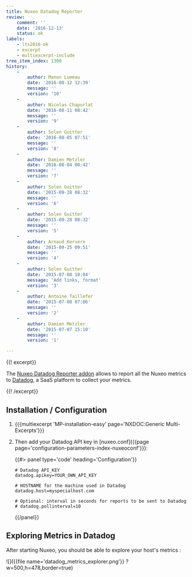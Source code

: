```yaml
---
title: Nuxeo Datadog Reporter
review:
    comment: ''
    date: '2016-12-13'
    status: ok
labels:
    - lts2016-ok
    - excerpt
    - multiexcerpt-include
tree_item_index: 1300
history:
    -
        author: Manon Lumeau
        date: '2016-08-12 12:39'
        message: ''
        version: '10'
    -
        author: Nicolas Chapurlat
        date: '2016-08-11 08:42'
        message: ''
        version: '9'
    -
        author: Solen Guitter
        date: '2016-08-05 07:51'
        message: ''
        version: '8'
    -
        author: Damien Metzler
        date: '2016-08-04 08:42'
        message: ''
        version: '7'
    -
        author: Solen Guitter
        date: '2015-09-28 08:32'
        message: ''
        version: '6'
    -
        author: Solen Guitter
        date: '2015-09-28 08:32'
        message: ''
        version: '5'
    -
        author: Arnaud Kervern
        date: '2015-09-25 09:51'
        message: ''
        version: '4'
    -
        author: Solen Guitter
        date: '2015-07-08 10:04'
        message: 'Add links, format'
        version: '3'
    -
        author: Antoine Taillefer
        date: '2015-07-08 07:06'
        message: ''
        version: '2'
    -
        author: Damien Metzler
        date: '2015-07-07 15:10'
        message: ''
        version: '1'

---
```

{{! excerpt}}

The [Nuxeo Datadog Reporter addon](https://connect.nuxeo.com/nuxeo/site/marketplace/package/nuxeo-datadog-reporter) allows to report all the Nuxeo metrics to [Datadog](https://www.datadoghq.com/), a SaaS platform to collect your metrics.

{{! /excerpt}}

## Installation / Configuration

1.  {{{multiexcerpt 'MP-installation-easy' page='NXDOC:Generic Multi-Excerpts'}}}
2.  Then add your Datadog API key in [nuxeo.conf]({{page page='configuration-parameters-index-nuxeoconf'}}):

    {{#> panel type='code' heading='Configuration'}}

    ```text
    # Datadog API_KEY
    datadog.apikey=YOUR_OWN_API_KEY

    # HOSTNAME for the machine used in Datadog
    datadog.host=myspecialhost.com

    # Optional: interval in seconds for reports to be sent to Datadog
    # datadog.pollinterval=10
    ```

    {{/panel}}

## Exploring Metrics in Datadog

After starting Nuxeo, you should be able to explore your host's metrics :

![]({{file name='datadog_metrics_explorer.png'}} ?w=500,h=478,border=true)
